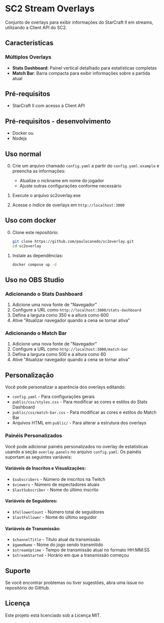 # SC2 Stream Overlays

Conjunto de overlays para exibir informações do StarCraft II em streams, utilizando a Client API do SC2.

## Características

### Múltiplos Overlays
- **Stats Dashboard**: Painel vertical detalhado para estatísticas completas
- **Match Bar**: Barra compacta para exibir informações sobre a partida atual

## Pré-requisitos

- StarCraft II com acesso à Client API

## Pré-requisitos - desenvolvimento
- Docker ou 
- Nodejs

## Uso normal

0. Crie um arquivo chamado `config.yaml` a partir do `config.yaml.example` e preencha as informações:
   - Atualize o nickname em nome do jogador
   - Ajuste outras configurações conforme necessário

0. Execute o arquivo sc2overlay.exe

0. Acesse o índice de overlays em `http://localhost:3000`

## Uso com docker

0. Clone este repositório:
   ```bash
   git clone https://github.com/paulocanedo/sc2overlay.git
   cd sc2overlay
   ```

0. Instale as dependências:
   ```bash
   docker compose up -d
   ```

## Uso no OBS Studio

### Adicionando o Stats Dashboard
1. Adicione uma nova fonte de "Navegador"
2. Configure a URL como `http://localhost:3000/stats-dashboard`
3. Defina a largura como 350 e a altura como 600
4. Ative "Atualizar navegador quando a cena se tornar ativa"

### Adicionando o Match Bar
1. Adicione uma nova fonte de "Navegador"
2. Configure a URL como `http://localhost:3000/match-bar`
3. Defina a largura como 500 e a altura como 60
4. Ative "Atualizar navegador quando a cena se tornar ativa"

## Personalização

Você pode personalizar a aparência dos overlays editando:

- `config.yaml` - Para configurações gerais
- `public/css/styles.css` - Para modificar as cores e estilos do Stats Dashboard
- `public/css/match-bar.css` - Para modificar as cores e estilos do Match Bar
- Arquivos HTML em `public/` - Para alterar a estrutura dos overlays

### Painéis Personalizados

Você pode adicionar painéis personalizados no overlay de estatísticas usando a seção `overlay.panels` no arquivo `config.yaml`. Os painéis suportam as seguintes variáveis:

#### Variáveis de Inscritos e Visualizações:
- `$subscribers` - Número de inscritos na Twitch
- `$viewers` - Número de espectadores atuais
- `$lastSubscriber` - Nome do último inscrito

#### Variáveis de Seguidores:
- `$followerCount` - Número total de seguidores
- `$lastFollower` - Nome do último seguidor

#### Variáveis de Transmissão:
- `$channelTitle` - Título atual da transmissão
- `$gameName` - Nome do jogo sendo transmitido
- `$streamUptime` - Tempo de transmissão atual no formato HH:MM:SS
- `$streamStarted` - Horário em que a transmissão começou

## Suporte

Se você encontrar problemas ou tiver sugestões, abra uma issue no repositório do GitHub.

## Licença

Este projeto está licenciado sob a Licença MIT.